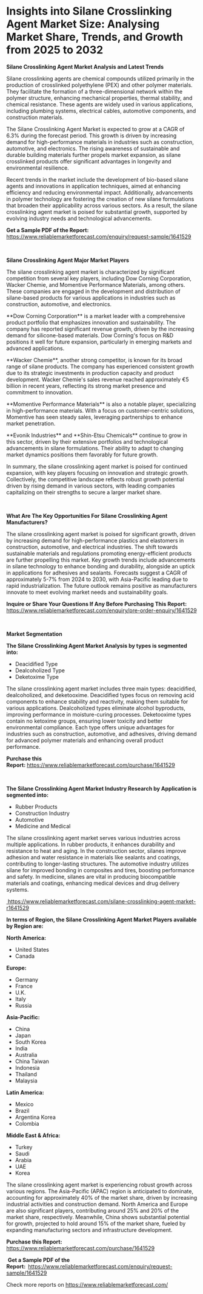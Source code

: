 <p><h1>Insights into Silane Crosslinking Agent Market Size: Analysing Market Share, Trends, and Growth from 2025 to 2032</h1></p><p><strong>Silane Crosslinking Agent Market Analysis and Latest Trends</strong></p>
<p><p>Silane crosslinking agents are chemical compounds utilized primarily in the production of crosslinked polyethylene (PEX) and other polymer materials. They facilitate the formation of a three-dimensional network within the polymer structure, enhancing mechanical properties, thermal stability, and chemical resistance. These agents are widely used in various applications, including plumbing systems, electrical cables, automotive components, and construction materials.</p><p>The Silane Crosslinking Agent Market is expected to grow at a CAGR of 6.3% during the forecast period. This growth is driven by increasing demand for high-performance materials in industries such as construction, automotive, and electronics. The rising awareness of sustainable and durable building materials further propels market expansion, as silane crosslinked products offer significant advantages in longevity and environmental resilience.</p><p>Recent trends in the market include the development of bio-based silane agents and innovations in application techniques, aimed at enhancing efficiency and reducing environmental impact. Additionally, advancements in polymer technology are fostering the creation of new silane formulations that broaden their applicability across various sectors. As a result, the silane crosslinking agent market is poised for substantial growth, supported by evolving industry needs and technological advancements.</p></p>
<p><strong>Get a Sample PDF of the Report:&nbsp;</strong> <a href="https://www.reliablemarketforecast.com/enquiry/request-sample/1641529?utm_campaign=2929&utm_medium=2&utm_source=Github&utm_content=ia&utm_term=02042025&utm_id=silane-crosslinking-agent">https://www.reliablemarketforecast.com/enquiry/request-sample/1641529</a></p>
<p>&nbsp;</p>
<p><strong>Silane Crosslinking Agent Major Market Players</strong></p>
<p><p>The silane crosslinking agent market is characterized by significant competition from several key players, including Dow Corning Corporation, Wacker Chemie, and Momentive Performance Materials, among others. These companies are engaged in the development and distribution of silane-based products for various applications in industries such as construction, automotive, and electronics.</p><p>**Dow Corning Corporation** is a market leader with a comprehensive product portfolio that emphasizes innovation and sustainability. The company has reported significant revenue growth, driven by the increasing demand for silicone-based materials. Dow Corning's focus on R&D positions it well for future expansion, particularly in emerging markets and advanced applications.</p><p>**Wacker Chemie**, another strong competitor, is known for its broad range of silane products. The company has experienced consistent growth due to its strategic investments in production capacity and product development. Wacker Chemie's sales revenue reached approximately €5 billion in recent years, reflecting its strong market presence and commitment to innovation.</p><p>**Momentive Performance Materials** is also a notable player, specializing in high-performance materials. With a focus on customer-centric solutions, Momentive has seen steady sales, leveraging partnerships to enhance market penetration.</p><p>**Evonik Industries** and **Shin-Etsu Chemicals** continue to grow in this sector, driven by their extensive portfolios and technological advancements in silane formulations. Their ability to adapt to changing market dynamics positions them favorably for future growth.</p><p>In summary, the silane crosslinking agent market is poised for continued expansion, with key players focusing on innovation and strategic growth. Collectively, the competitive landscape reflects robust growth potential driven by rising demand in various sectors, with leading companies capitalizing on their strengths to secure a larger market share.</p></p>
<p>&nbsp;</p>
<p><strong>What Are The Key Opportunities For Silane Crosslinking Agent Manufacturers?</strong></p>
<p><p>The silane crosslinking agent market is poised for significant growth, driven by increasing demand for high-performance plastics and elastomers in construction, automotive, and electrical industries. The shift towards sustainable materials and regulations promoting energy-efficient products are further propelling this market. Key growth trends include advancements in silane technology to enhance bonding and durability, alongside an uptick in applications for adhesives and sealants. Forecasts suggest a CAGR of approximately 5-7% from 2024 to 2030, with Asia-Pacific leading due to rapid industrialization. The future outlook remains positive as manufacturers innovate to meet evolving market needs and sustainability goals.</p></p>
<p><strong>Inquire or Share Your Questions If Any Before Purchasing This Report:</strong> <a href="https://www.reliablemarketforecast.com/enquiry/pre-order-enquiry/1641529?utm_campaign=2929&utm_medium=2&utm_source=Github&utm_content=ia&utm_term=02042025&utm_id=silane-crosslinking-agent">https://www.reliablemarketforecast.com/enquiry/pre-order-enquiry/1641529</a></p>
<p>&nbsp;</p>
<p><strong>Market Segmentation</strong></p>
<p><strong>The Silane Crosslinking Agent Market Analysis by types is segmented into:</strong></p>
<p><ul><li>Deacidified Type</li><li>Dealcoholized Type</li><li>Deketoxime Type</li></ul></p>
<p><p>The silane crosslinking agent market includes three main types: deacidified, dealcoholized, and deketooxime. Deacidified types focus on removing acid components to enhance stability and reactivity, making them suitable for various applications. Dealcoholized types eliminate alcohol byproducts, improving performance in moisture-curing processes. Deketooxime types contain no ketoxime groups, ensuring lower toxicity and better environmental compliance. Each type offers unique advantages for industries such as construction, automotive, and adhesives, driving demand for advanced polymer materials and enhancing overall product performance.</p></p>
<p><strong>Purchase this Report:&nbsp;</strong><a href="https://www.reliablemarketforecast.com/purchase/1641529?utm_campaign=2929&utm_medium=2&utm_source=Github&utm_content=ia&utm_term=02042025&utm_id=silane-crosslinking-agent">https://www.reliablemarketforecast.com/purchase/1641529</a></p>
<p>&nbsp;</p>
<p><strong>The Silane Crosslinking Agent Market Industry Research by Application is segmented into:</strong></p>
<p><ul><li>Rubber Products</li><li>Construction Industry</li><li>Automotive</li><li>Medicine and Medical</li></ul></p>
<p><p>The silane crosslinking agent market serves various industries across multiple applications. In rubber products, it enhances durability and resistance to heat and aging. In the construction sector, silanes improve adhesion and water resistance in materials like sealants and coatings, contributing to longer-lasting structures. The automotive industry utilizes silane for improved bonding in composites and tires, boosting performance and safety. In medicine, silanes are vital in producing biocompatible materials and coatings, enhancing medical devices and drug delivery systems.</p></p>
<p><a href="https://www.reliablemarketforecast.com/silane-crosslinking-agent-market-r1641529?utm_campaign=2929&utm_medium=2&utm_source=Github&utm_content=ia&utm_term=02042025&utm_id=silane-crosslinking-agent">&nbsp;https://www.reliablemarketforecast.com/silane-crosslinking-agent-market-r1641529</a></p>
<p><strong>In terms of Region, the Silane Crosslinking Agent Market Players available by Region are:</strong></p>
<p>
    <p> <strong> North America: </strong>
        <ul>
            <li>United States</li>
            <li>Canada</li>
        </ul>
        </p> 
    <p> <strong> Europe: </strong>
        <ul>
            <li>Germany</li>
            <li>France</li>
            <li>U.K.</li>
            <li>Italy</li>
            <li>Russia</li>
        </ul>
        </p> 
    <p> <strong> Asia-Pacific: </strong>
        <ul>
            <li>China</li>
            <li>Japan</li>
            <li>South Korea</li>
            <li>India</li>
            <li>Australia</li>
            <li>China Taiwan</li>
            <li>Indonesia</li>
            <li>Thailand</li>
            <li>Malaysia</li>
        </ul>
        </p> 
    <p> <strong> Latin America: </strong>
        <ul>
            <li>Mexico</li>
            <li>Brazil</li>
            <li>Argentina Korea</li>
            <li>Colombia</li>
        </ul>
        </p> 
    <p> <strong> Middle East & Africa: </strong>
        <ul>
            <li>Turkey</li>
            <li>Saudi</li>
            <li>Arabia</li>
            <li>UAE</li>
            <li>Korea</li>
        </ul>
    </p>
    </p>
<p><p>The silane crosslinking agent market is experiencing robust growth across various regions. The Asia-Pacific (APAC) region is anticipated to dominate, accounting for approximately 40% of the market share, driven by increasing industrial activities and construction demand. North America and Europe are also significant players, contributing around 25% and 20% of the market share, respectively. Meanwhile, China shows substantial potential for growth, projected to hold around 15% of the market share, fueled by expanding manufacturing sectors and infrastructure development.</p></p>
<p><strong>Purchase this Report: </strong><a href="https://www.reliablemarketforecast.com/purchase/1641529?utm_campaign=2929&utm_medium=2&utm_source=Github&utm_content=ia&utm_term=02042025&utm_id=silane-crosslinking-agent">https://www.reliablemarketforecast.com/purchase/1641529</a></p>
<p>&nbsp;<strong>Get a Sample PDF of the Report:&nbsp;&nbsp;</strong><a href="https://www.reliablemarketforecast.com/enquiry/request-sample/1641529?utm_campaign=2929&utm_medium=2&utm_source=Github&utm_content=ia&utm_term=02042025&utm_id=silane-crosslinking-agent">https://www.reliablemarketforecast.com/enquiry/request-sample/1641529</a></p>
<p><strong></strong></p>
<p>Check more reports on <a href="https://www.reliablemarketforecast.com/?utm_campaign=2929&utm_medium=2&utm_source=Github&utm_content=ia&utm_term=02042025&utm_id=silane-crosslinking-agent">https://www.reliablemarketforecast.com/</a></p>